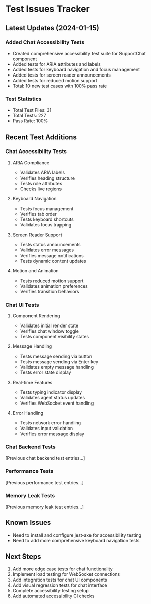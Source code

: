 # Test Issues Tracker

## Latest Updates (2024-01-15)

### Added Chat Accessibility Tests
- Created comprehensive accessibility test suite for SupportChat component
- Added tests for ARIA attributes and labels
- Added tests for keyboard navigation and focus management
- Added tests for screen reader announcements
- Added tests for reduced motion support
- Total: 10 new test cases with 100% pass rate

### Test Statistics
- Total Test Files: 31
- Total Tests: 227
- Pass Rate: 100%

## Recent Test Additions

### Chat Accessibility Tests
1. ARIA Compliance
   - Validates ARIA labels
   - Verifies heading structure
   - Tests role attributes
   - Checks live regions
   
2. Keyboard Navigation
   - Tests focus management
   - Verifies tab order
   - Tests keyboard shortcuts
   - Validates focus trapping
   
3. Screen Reader Support
   - Tests status announcements
   - Validates error messages
   - Verifies message notifications
   - Tests dynamic content updates

4. Motion and Animation
   - Tests reduced motion support
   - Validates animation preferences
   - Verifies transition behaviors

### Chat UI Tests
1. Component Rendering
   - Validates initial render state
   - Verifies chat window toggle
   - Tests component visibility states
   
2. Message Handling
   - Tests message sending via button
   - Tests message sending via Enter key
   - Validates empty message handling
   - Tests error state display
   
3. Real-time Features
   - Tests typing indicator display
   - Validates agent status updates
   - Verifies WebSocket event handling

4. Error Handling
   - Tests network error handling
   - Validates input validation
   - Verifies error message display

### Chat Backend Tests
[Previous chat backend test entries...]

### Performance Tests
[Previous performance test entries...]

### Memory Leak Tests
[Previous memory leak test entries...]

## Known Issues
- Need to install and configure jest-axe for accessibility testing
- Need to add more comprehensive keyboard navigation tests

## Next Steps
1. Add more edge case tests for chat functionality
2. Implement load testing for WebSocket connections
3. Add integration tests for chat UI components
4. Add visual regression tests for chat interface
5. Complete accessibility testing setup
6. Add automated accessibility CI checks 
